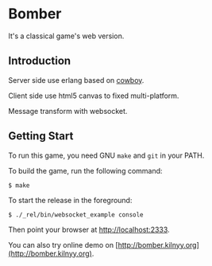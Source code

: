 Bomber
=================
It's a classical game's web version.

Introduction
-----------------
Server side use erlang based on [cowboy](https://github.com/extend/cowboy).

Client side use html5 canvas to fixed multi-platform.

Message transform with websocket.

Getting Start
-----------------
To run this game, you need GNU `make` and `git` in your PATH.

To build the game, run the following command:

    $ make

To start the release in the foreground:

    $ ./_rel/bin/websocket_example console

Then point your browser at [http://localhost:2333](http://localhost:2333).

You can also try online demo on [http://bomber.kilnyy.org](http://bomber.kilnyy.org).
